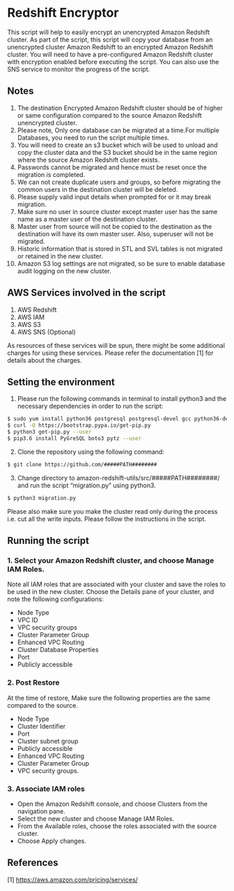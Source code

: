 # Redshift Encryptor

This script will help to easily encrypt an unencrypted Amazon Redshift cluster. As part of the script, this script will copy your database from an unencrypted cluster Amazon Redshift to an encrypted Amazon Redshift cluster. You will need to have a pre-configured Amazon Redshift cluster with encryption enabled before executing the script. You can also use the SNS service to monitor the progress of the script.

## Notes

1. The destination Encrypted Amazon Redshift cluster should be of higher or same configuration compared to the source Amazon Redshift unencrypted cluster.
2. Please note, Only one database can be migrated at a time.For multiple Databases, you need to run the script multiple times.
3. You will need to create an s3 bucket which will be used to unload and copy the cluster data and the S3 bucket should be in the same region where the source Amazon Redshift cluster exists.
4. Passwords cannot be migrated and hence must be reset once the migration is completed.
5. We can not create duplicate users and groups, so before migrating the common users in the destination cluster will be deleted.
6. Please supply valid input details when prompted for or it may break migration.
7. Make sure no user in source cluster except master user has the same name as a master user of the destination cluster.
8. Master user from source will not be copied to the destination as the destination will have its own master user. Also, superuser will not be migrated.
9. Historic information that is stored in STL and SVL tables is not migrated or retained in the new cluster.
10. Amazon S3 log settings are not migrated, so be sure to enable database audit logging on the new cluster.

## AWS Services involved in the script

1. AWS Redshift
2. AWS IAM
3. AWS S3
4. AWS SNS (Optional)

As resources of these services will be spun, there might be some additional charges for using these services. Please refer the documentation [1] for details about the charges.

## Setting the environment

1. Please run the following commands in terminal to install python3 and the necessary dependencies in order to run the script:
```sh
$ sudo yum install python36 postgresql postgresql-devel gcc python36-devel libffi-devel
$ curl -O https://bootstrap.pypa.io/get-pip.py
$ python3 get-pip.py --user
$ pip3.6 install PyGreSQL boto3 pytz --user
```

2. Clone the repository using the following command:
```sh
$ git clone https://github.com/#####PATH########
```

3. Change directory to amazon-redshift-utils/src/#####PATH########/ and run the script “migration.py” using python3.
```sh
$ python3 migration.py
```
Please also make sure you make the cluster read only during the process i.e. cut all the write inputs.
Please follow the instructions in the script.


## Running the script

### 1. Select your Amazon Redshift cluster, and choose Manage IAM Roles.
Note all IAM roles that are associated with your cluster and save the roles to be used in the new cluster.
Choose the Details pane of your cluster, and note the following configurations:
- Node Type
- VPC ID
- VPC security groups
- Cluster Parameter Group
- Enhanced VPC Routing
- Cluster Database Properties
- Port
- Publicly accessible
 
### 2. Post Restore
At the time of restore, Make sure the following properties are the same compared to the source.
- Node Type
- Cluster Identifier
- Port
- Cluster subnet group
- Publicly accessible
- Enhanced VPC Routing
- Cluster Parameter Group
- VPC security groups.
 
### 3. Associate IAM roles
- Open the Amazon Redshift console, and choose Clusters from the navigation pane.
- Select the new cluster and choose Manage IAM Roles.
- From the Available roles, choose the roles associated with the source cluster.
- Choose Apply changes.

## References 
[1] https://aws.amazon.com/pricing/services/ 
